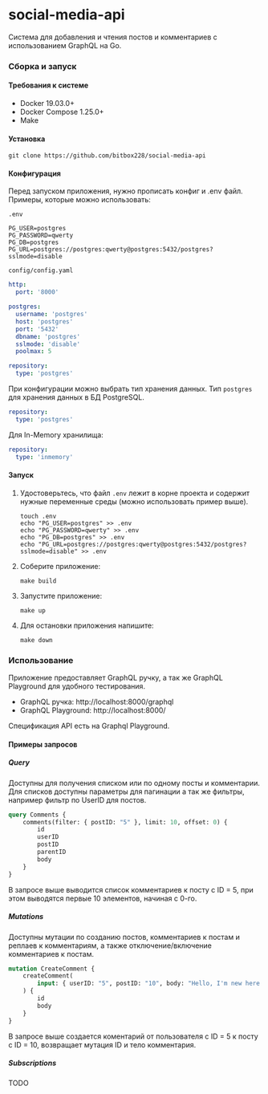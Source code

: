 # social-media-api

Система для добавления и чтения постов и комментариев с
использованием GraphQL на Go.

### Сборка и запуск

#### Требования к системе

- Docker 19.03.0+
- Docker Compose 1.25.0+
- Make

#### Установка

```shell
git clone https://github.com/bitbox228/social-media-api
```

#### Конфигурация

Перед запуском приложения, нужно прописать конфиг и .env файл. Примеры, которые можно использовать:

`.env`
```dotenv
PG_USER=postgres
PG_PASSWORD=qwerty
PG_DB=postgres
PG_URL=postgres://postgres:qwerty@postgres:5432/postgres?sslmode=disable
```

`config/config.yaml`
```yml
http:
  port: '8000'

postgres:
  username: 'postgres'
  host: 'postgres'
  port: '5432'
  dbname: 'postgres'
  sslmode: 'disable'
  poolmax: 5

repository:
  type: 'postgres'
```

При конфигурации можно выбрать тип хранения данных. Тип `postgres` для хранения данных в БД PostgreSQL.
```yml
repository:
  type: 'postgres'
```

Для In-Memory хранилища:
```yml
repository:
  type: 'inmemory'
```

#### Запуск

1. Удостоверьтесь, что файл `.env` лежит в корне проекта и содержит нужные переменные среды (можно использовать пример выше).
    ```shell
    touch .env
    echo "PG_USER=postgres" >> .env
    echo "PG_PASSWORD=qwerty" >> .env
    echo "PG_DB=postgres" >> .env
    echo "PG_URL=postgres://postgres:qwerty@postgres:5432/postgres?sslmode=disable" >> .env
    ```
2. Соберите приложение:
    ```shell
    make build
    ```
   
3. Запустите приложение:
    ```shell
    make up
    ```
4. Для остановки приложения напишите:
    ```shell
    make down
    ```

### Использование

Приложение предоставляет GraphQL ручку, а так же GraphQL Playground для удобного тестирования.

- GraphQL ручка: http://localhost:8000/graphql
- GraphQL Playground: http://localhost:8000/

Спецификация API есть на Graphql Playground.

#### Примеры запросов

##### Query

Доступны для получения списком или по одному посты и комментарии. Для списков доступны параметры для пагинации а так же фильтры, например фильтр по UserID для постов.

```graphql
query Comments {
    comments(filter: { postID: "5" }, limit: 10, offset: 0) {
        id
        userID
        postID
        parentID
        body
    }
}
```

В запросе выше выводится список комментариев к посту с ID = 5, при этом выводятся первые 10 элементов, начиная с 0-го.

##### Mutations

Доступны мутации по созданию постов, комментариев к постам и реплаев к комментариям, а также отключение/включение комментариев к постам.

```graphql
mutation CreateComment {
    createComment(
        input: { userID: "5", postID: "10", body: "Hello, I'm new here >.<" }
    ) {
        id
        body
    }
}
```

В запросе выше создается коментарий от пользователя с ID = 5 к посту с ID = 10, возвращает мутация ID и тело комментария.

##### Subscriptions

TODO